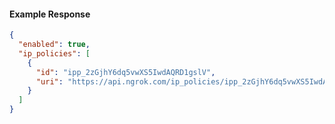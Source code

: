 <!-- Code generated for API Clients. DO NOT EDIT. -->

#### Example Response

```json
{
  "enabled": true,
  "ip_policies": [
    {
      "id": "ipp_2zGjhY6dq5vwXS5IwdAQRD1gslV",
      "uri": "https://api.ngrok.com/ip_policies/ipp_2zGjhY6dq5vwXS5IwdAQRD1gslV"
    }
  ]
}
```
